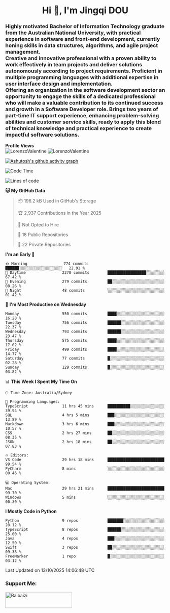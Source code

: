 <h1 align="center">Hi 👋, I'm Jingqi DOU</h1>
<h3 align="left">
Highly motivated Bachelor of Information Technology graduate from the Australian National University, with practical experience in software and front-end development, currently honing skills in data structures, algorithms, and agile project management. <br>
Creative and innovative professional with a proven ability to work effectively in team projects and deliver solutions autonomously according to project requirements. Proficient in multiple programming languages with additional expertise in user interface design and implementation. <br>
Offering an organization in the software development sector an opportunity to engage the skills of a dedicated professional who will make a valuable contribution to its continued success and growth in a Software Developer role. Brings two years of part-time IT support experience, enhancing problem-solving abilities and customer service skills, ready to apply this blend of technical knowledge and practical experience to create impactful software solutions. 
</h3>

**Profile Views**<br>
<img src="https://count.getloli.com/@LorenzoValentine?name=LorenzoValentine&theme=asoul&padding=7&offset=0&align=center&scale=2&pixelated=1&darkmode=auto&prefix=020315" alt="LorenzoValentine" theme="rule34" />
<img src="https://count.getloli.com/@LorenzoValentine?name=LorenzoValentine&theme=food&padding=7&offset=0&align=center&scale=2&pixelated=1&darkmode=auto&prefix=020315" alt="LorenzoValentine" theme="rule34" />

[![Ashutosh's github activity graph](https://github-readme-activity-graph.vercel.app/graph?username=LorenzoValentine)](https://github.com/ashutosh00710/github-readme-activity-graph)

<!--START_SECTION:waka-->
![Code Time](http://img.shields.io/badge/Code%20Time-2%2C482%20hrs%2057%20mins-blue)

![Lines of code](https://img.shields.io/badge/From%20Hello%20World%20I%27ve%20Written-828.7%20thousand%20lines%20of%20code-blue)

**🐱 My GitHub Data** 

> 📦 196.2 kB Used in GitHub's Storage 
 > 
> 🏆 2,937 Contributions in the Year 2025
 > 
> 🚫 Not Opted to Hire
 > 
> 📜 18 Public Repositories 
 > 
> 🔑 22 Private Repositories 
 > 
**I'm an Early 🐤** 

```text
🌞 Morning                774 commits         ██████░░░░░░░░░░░░░░░░░░░   22.91 % 
🌆 Daytime                2278 commits        █████████████████░░░░░░░░   67.42 % 
🌃 Evening                279 commits         ██░░░░░░░░░░░░░░░░░░░░░░░   08.26 % 
🌙 Night                  48 commits          ░░░░░░░░░░░░░░░░░░░░░░░░░   01.42 % 
```
📅 **I'm Most Productive on Wednesday** 

```text
Monday                   550 commits         ████░░░░░░░░░░░░░░░░░░░░░   16.28 % 
Tuesday                  756 commits         ██████░░░░░░░░░░░░░░░░░░░   22.37 % 
Wednesday                793 commits         ██████░░░░░░░░░░░░░░░░░░░   23.47 % 
Thursday                 575 commits         ████░░░░░░░░░░░░░░░░░░░░░   17.02 % 
Friday                   499 commits         ████░░░░░░░░░░░░░░░░░░░░░   14.77 % 
Saturday                 77 commits          █░░░░░░░░░░░░░░░░░░░░░░░░   02.28 % 
Sunday                   129 commits         █░░░░░░░░░░░░░░░░░░░░░░░░   03.82 % 
```


📊 **This Week I Spent My Time On** 

```text
🕑︎ Time Zone: Australia/Sydney

💬 Programming Languages: 
TypeScript               11 hrs 45 mins      ██████████░░░░░░░░░░░░░░░   39.94 % 
SQL                      4 hrs 5 mins        ███░░░░░░░░░░░░░░░░░░░░░░   13.89 % 
Markdown                 3 hrs 6 mins        ███░░░░░░░░░░░░░░░░░░░░░░   10.57 % 
CSS                      2 hrs 27 mins       ██░░░░░░░░░░░░░░░░░░░░░░░   08.35 % 
JSON                     2 hrs 18 mins       ██░░░░░░░░░░░░░░░░░░░░░░░   07.83 % 

🔥 Editors: 
VS Code                  29 hrs 18 mins      █████████████████████████   99.54 % 
PyCharm                  8 mins              ░░░░░░░░░░░░░░░░░░░░░░░░░   00.46 % 

💻 Operating System: 
Mac                      29 hrs 21 mins      █████████████████████████   99.70 % 
Windows                  5 mins              ░░░░░░░░░░░░░░░░░░░░░░░░░   00.30 % 
```

**I Mostly Code in Python** 

```text
Python                   9 repos             ███████░░░░░░░░░░░░░░░░░░   28.12 % 
TypeScript               8 repos             ██████░░░░░░░░░░░░░░░░░░░   25.00 % 
Java                     4 repos             ███░░░░░░░░░░░░░░░░░░░░░░   12.50 % 
Swift                    3 repos             ██░░░░░░░░░░░░░░░░░░░░░░░   09.38 % 
FreeMarker               1 repo              █░░░░░░░░░░░░░░░░░░░░░░░░   03.12 % 
```




 Last Updated on 13/10/2025 14:06:48 UTC
<!--END_SECTION:waka-->

<!-- [![willianrod's wakatime stats](https://github-readme-stats.vercel.app/api/wakatime?username=lorenzoval2050)](https://github.com/anuraghazra/github-readme-stats) -->


<h3 align="left">Support Me:</h3>
<p><a href="https://www.buymeacoffee.com/Baibaizi"> <img align="left" src="https://cdn.buymeacoffee.com/buttons/v2/default-yellow.png" height="50" width="210" alt="Baibaizi" /></a></p><br><br>
